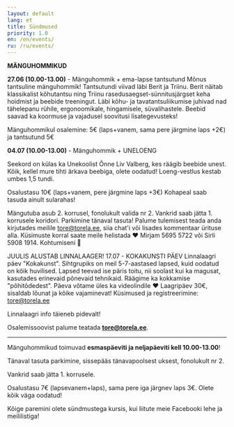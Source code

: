 ```yaml
---
layout: default
lang: et
title: Sündmused
priority: 1.0
en: /en/events/
ru: /ru/events/
---
```


**MÄNGUHOMMIKUD**

**27.06 (10.00-13.00)** - Mänguhommik + ema-lapse tantsutund
Mõnus tantsuline mänguhommik! Tantsutundi viivad läbi Berit ja Triinu. Berit näitab klassikalist kõhutantsu ning Triinu rasedusaegset-sünnitusjärgset keha hoidmist ja beebide treeningut. Läbi kõhu- ja tavatantsuliikumise juhivad nad tähelepanu rühile, ergonoomikale, hingamisele, süvalihastele. Beebid saavad ka koormuse ja vajadusel soovitusi lisategevusteks!

Mänguhommikul osalemine: 5€ (laps+vanem, sama pere järgmine laps +2€) ja tantsutund 5€

**04.07 (10.00-13.00)** - Mänguhommik + UNELOENG

Seekord on külas ka Unekoolist Õnne Liv Valberg, kes räägib beebide unest. Kõik, kellel mure tihti ärkava beebiga, olete oodatud! Loeng-vestlus kestab umbes 1,5 tundi.

Osalustasu 10€ (laps+vanem, pere järgmine laps +3€)
Kohapeal saab tasuda ainult sularahas!

Mängutuba asub 2. korrusel, fonolukult valida nr 2. Vankrid saab jätta 1. korrusele koridori. Parkimine tänaval tasuta! 
Palume tulemisest teada anda kirjutades meilile tore@torela.ee, siia chat'i või lisades kommentaar ürituse alla. 
Küsimuste korral saate meile helistada ♥ Mirjam 5695 5722 või Sirli 5908 1914. Kohtumiseni 💚




JUULIS ALUSTAB LINNALAAGER!
17.07 - KOKAKUNSTI PÄEV
Linnalaagri päev "Kokakunst". Sihtgrupiks on meil 5-7-aastased lapsed, kuid oodatud on kõik huvilised. Lapsed teevad ise päris toitu, nii soolast kui ka magusat, kasutades erinevaid põnevaid tehnikaid. Räägime ka kokkamise "põhitõdedest". Päeva võtame üles ka videolindile ♥ Laagripäev 30€, sisaldab lõunat ja kõike vajaminevat! Küsimused ja registreerimine: tore@torela.ee

Linnalaagri info täieneb pidevalt!





                    

Osalemissoovist palume teatada **tore@torela.ee**.

***

Mänguhommikud toimuvad **esmaspäeviti ja neljapäeviti kell 10.00-13.00**! 

Tänaval tasuta parkimine, sissepääs tänavapoolsest uksest, fonolukult nr 2.

Vankrid saab jätta 1. korrusele.

Osalustasu 7€ (lapsevanem+laps), sama pere iga järgnev laps 3€.
Olete kõik väga oodatud!



Kõige paremini olete sündmustega kursis, kui liitute meie Facebooki lehe ja meililistiga!
